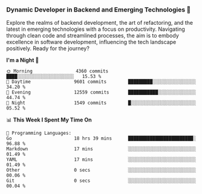 ### Dynamic Developer in Backend and Emerging Technologies 🚀 

Explore the realms of backend development, the art of refactoring, and the latest in emerging technologies with a focus on productivity. Navigating through clean code and streamlined processes, the aim is to embody excellence in software development, influencing the tech landscape positively. Ready for the journey?

<!--START_SECTION:waka-->
**I'm a Night 🦉** 

```text
🌞 Morning                4360 commits        ████░░░░░░░░░░░░░░░░░░░░░   15.53 % 
🌆 Daytime                9601 commits        █████████░░░░░░░░░░░░░░░░   34.20 % 
🌃 Evening                12559 commits       ███████████░░░░░░░░░░░░░░   44.74 % 
🌙 Night                  1549 commits        █░░░░░░░░░░░░░░░░░░░░░░░░   05.52 % 
```


📊 **This Week I Spent My Time On** 

```text
💬 Programming Languages: 
Go                       18 hrs 39 mins      ████████████████████████░   96.88 % 
Markdown                 17 mins             ░░░░░░░░░░░░░░░░░░░░░░░░░   01.49 % 
YAML                     17 mins             ░░░░░░░░░░░░░░░░░░░░░░░░░   01.49 % 
Other                    0 secs              ░░░░░░░░░░░░░░░░░░░░░░░░░   00.06 % 
Git                      0 secs              ░░░░░░░░░░░░░░░░░░░░░░░░░   00.04 % 
```


<!--END_SECTION:waka-->
